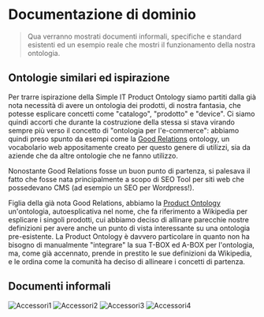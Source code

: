 # Documentazione di dominio

> Qua verranno mostrati documenti informali, specifiche e standard esistenti ed
> un esempio reale che mostri il funzionamento della nostra ontologia.

## Ontologie similari ed ispirazione

Per trarre ispirazione della Simple IT Product Ontology siamo partiti dalla già nota 
necessità di avere un ontologia dei prodotti, di nostra fantasia, che potesse esplicare
concetti come "catalogo", "prodotto" e "device".
Ci siamo quindi accorti che durante la costruzione della stessa si stava virando sempre
più verso il concetto di "ontologia per l'e-commerce": abbiamo quindi preso spunto da
esempi come la [Good Relations](http://www.heppnetz.de/projects/goodrelations/) ontology,
un vocabolario web appositamente creato per questo genere di utilizzi, sia da aziende
che da altre ontologie che ne fanno utilizzo.

Nonostante Good Relations fosse un buon punto di partenza, si palesava il fatto che
fosse nata principalmente a scopo di SEO Tool per siti web che possedevano CMS
(ad esempio un SEO per Wordpress!).

Figlia della già nota Good Relations, abbiamo la [Product Ontology](http://www.productontology.org/)
un'ontologia, autoesplicativa nel nome, che fa riferimento a Wikipedia per esplicare i singoli
prodotti, cui abbiamo deciso di allinare parecchie nostre definizioni per avere anche un punto
di vista interessante su una ontologia pre-esistente. La Product Ontology è davvero particolare
in quanto non ha bisogno di manualmente "integrare" la sua T-BOX ed A-BOX per l'ontologia,
ma, come già accennato, prende in prestito le sue definizioni da Wikipedia, e le ordina come la comunità ha deciso
di allineare i concetti di partenza.

## Documenti informali

![Accessori1](https://i.ibb.co/K5mc9rH/image-2021-01-10-17-05-25.png)
![Accessori2](https://i.ibb.co/XLzLPdB/image-2021-01-10-17-06-16.png)
![Accessori3](https://i.ibb.co/s68d5M7/image-2021-01-10-17-06-32.png)
![Accessori4](https://i.ibb.co/jJf4c8c/image-2021-01-10-17-06-43.png)
